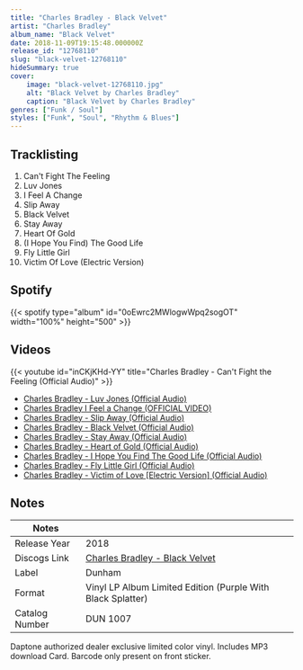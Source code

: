 ```yaml
---
title: "Charles Bradley - Black Velvet"
artist: "Charles Bradley"
album_name: "Black Velvet"
date: 2018-11-09T19:15:48.000000Z
release_id: "12768110"
slug: "black-velvet-12768110"
hideSummary: true
cover:
    image: "black-velvet-12768110.jpg"
    alt: "Black Velvet by Charles Bradley"
    caption: "Black Velvet by Charles Bradley"
genres: ["Funk / Soul"]
styles: ["Funk", "Soul", "Rhythm & Blues"]
---
```


## Tracklisting
1. Can't Fight The Feeling
2. Luv Jones
3. I Feel A Change
4. Slip Away
5. Black Velvet
6. Stay Away
7. Heart Of Gold
8. (I Hope You Find) The Good Life
9. Fly Little Girl
10. Victim Of Love (Electric Version)


## Spotify
{{< spotify type="album" id="0oEwrc2MWlogwWpq2sogOT" width="100%" height="500" >}}



## Videos
{{< youtube id="inCKjKHd-YY" title="Charles Bradley - Can't Fight the Feeling (Official Audio)" >}}
- [Charles Bradley - Luv Jones (Official Audio)](https://www.youtube.com/watch?v=931ZsQyAE2o)
- [Charles Bradley I Feel a Change (OFFICIAL VIDEO)](https://www.youtube.com/watch?v=Cx8qITIIRiU)
- [Charles Bradley - Slip Away (Official Audio)](https://www.youtube.com/watch?v=DB6zL9lJ55U)
- [Charles Bradley - Black Velvet (Official Audio)](https://www.youtube.com/watch?v=hOX9FmZrj04)
- [Charles Bradley - Stay Away (Official Audio)](https://www.youtube.com/watch?v=orZABpOFUj4)
- [Charles Bradley - Heart of Gold (Official Audio)](https://www.youtube.com/watch?v=YDz80tc7pRM)
- [Charles Bradley - I Hope You Find The Good Life (Official Audio)](https://www.youtube.com/watch?v=D3nmdVJsaq4)
- [Charles Bradley - Fly Little Girl (Official Audio)](https://www.youtube.com/watch?v=TkhAaPCApYE)
- [Charles Bradley - Victim of Love [Electric Version] (Official Audio)](https://www.youtube.com/watch?v=EAjDOIGXBxE)

## Notes
| Notes          |             |
| ---------------| ----------- |
| Release Year   | 2018 |
| Discogs Link   | [Charles Bradley - Black Velvet](https://www.discogs.com/release/12768110-Charles-Bradley-Featuring-The-Menahan-Street-Band-Black-Velvet) |
| Label          | Dunham |
| Format         | Vinyl LP Album Limited Edition (Purple With Black Splatter) |
| Catalog Number | DUN 1007 |

Daptone authorized dealer exclusive limited color vinyl.
Includes MP3 download Card.
Barcode only present on front sticker.
